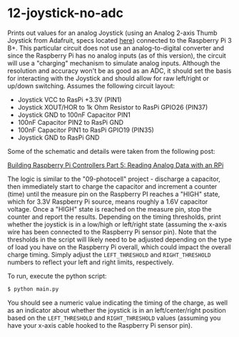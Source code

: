 # 12-joystick-no-adc

Prints out values for an analog Joystick (using an Analog 2-axis Thumb Joystick from Adafruit, specs
located [here](http://adafru.it/512)) connected to the Raspberry Pi 3 B+. This particular circuit does
not use an analog-to-digital converter and since the Raspberry Pi has no analog inputs (as of this
version), the circuit will use a "charging" mechanism to simulate analog inputs. Although the resolution
and accuracy won't be as good as an ADC, it should set the basis for interacting with the Joystick and
should allow for raw left/right or up/down switching. Assumes the following circuit layout:

- Joystick VCC to RasPi +3.3V (PIN1)
- Joystick XOUT/HOR to 1k Ohm Resistor to RasPi GPIO26 (PIN37)
- Joystick GND to 100nF Capacitor PIN1
- 100nF Capacitor PIN2 to RasPi GND
- 100nF Capacitor PIN1 to RasPi GPIO19 (PIN35)
- Joystick GND to RasPi GND

Some of the schematic and details were taken from the following post:

[Building Raspberry Pi Controllers Part 5: Reading Analog Data with an RPi](https://www.allaboutcircuits.com/projects/building-raspberry-pi-controllers-part-5-reading-analog-data-with-an-rpi/)

The logic is similar to the "09-photocell" project - discharge a capacitor, then immediately start to charge
the capacitor and increment a counter (time) until the measure pin on the Raspberry PI reaches a "HIGH"
state, which for 3.3V Raspberry Pi source, means roughly a 1.6V capacitor voltage. Once a "HIGH" state is
reached on the measure pin, stop the counter and report the results. Depending on the timing thresholds,
print whether the joystick is in a low/high or left/right state (assuming the x-axis wire has been connected
to the Raspberry Pi sensor pin). Note that the thresholds in the script will likely need to be adjusted
depending on the type of load you have on the Raspberry Pi overall, which could impact the overall charge
timing. Simply adjust the `LEFT_THRESHOLD` and `RIGHT_THRESHOLD` numbers to reflect your left and right
limits, respectively.

To run, execute the python script:

```bash
$ python main.py
```

You should see a numeric value indicating the timing of the charge, as well as an indicator about whether
the joystick is in an left/center/right position based on the `LEFT_THRESHOLD` and `RIGHT_THRESHOLD` values
(assuming you have your x-axis cable hooked to the Raspberry Pi sensor pin).
